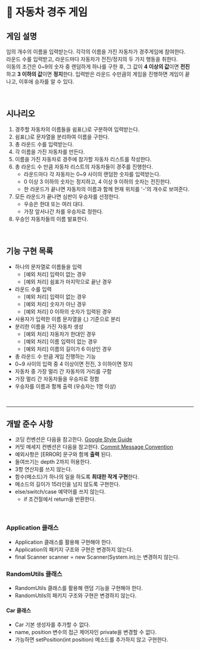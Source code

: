# 🚗 자동차 경주 게임

## 게임 설명
임의 개수의 이름을 입력받는다. 각각의 이름을 가진 자동차가 경주게임에 참여한다.   
라운드 수를 입력받고, 라운드마다 자동차가 전진/정지의 두 가지 행동을 취한다.  
이동의 조건은 0~9의 숫자 중 랜덤하게 하나를 구한 후, 그 값이 **4 이상의 값**이면 **전진**하고 **3 이하의 값**이면 **정지**한다.
입력받은 라운드 수만큼의 게임을 진행하면 게임이 끝나고, 이후에 승자를 알 수 있다.

<br>

## 시나리오
1. 경주할 자동차의 이름들을 쉼표(,)로 구분하여 입력받는다.
1. 쉼표(,)로 문자열을 분리하여 이름을 구한다.
1. 총 라운드 수를 입력받는다.
1. 각 이름을 가진 자동차를 만든다.
1. 이름을 가진 자동차로 경주에 참가할 자동차 리스트를 작성한다.
1. 총 라운드 수 만큼 자동차 리스트의 자동차들이 경주를 진행한다.
    - 라운드마다 각 자동차는 0~9 사이의 랜덤한 숫자를 입력받는다.
    - 0 이상 3 이하의 숫자는 정지하고, 4 이상 9 이하의 숫자는 전진한다.
    - 한 라운드가 끝나면 자동차의 이름과 함께 현재 위치를 '-'의 개수로 보여준다.
1. 모든 라운드가 끝나면 심판이 우승자를 선정한다.
    - 우승은 한대 또는 여러 대다.
    - 가장 앞서나간 차를 우승자로 정한다.
1. 우승인 자동차들의 이름 발표한다.

<br>

## 기능 구현 목록
- 하나의 문자열로 이름들을 입력
    * [예외 처리] 입력이 없는 경우
    * [예외 처리] 쉼표가 마지막으로 끝난 경우
- 라운드 수를 입력
    * [예외 처리] 입력이 없는 경우
    * [예외 처리] 숫자가 아닌 경우
    * [예외 처리] 0 이하의 숫자가 입력된 경우
- 사용자가 입력한 이름 문자열을 (,) 기준으로 분리
- 분리한 이름을 가진 자동차 생성
    * [예외 처리] 자동차가 한대인 경우
    * [예외 처리] 이름 입력이 없는 경우
    * [예외 처리] 이름의 길이가 6 이상인 경우
- 총 라운드 수 만큼 게임 진행하는 기능
- 0~9 사이의 입력 중 4 이상이면 전진, 3 이하이면 정지
- 자동차 중 가장 멀리 간 자동차의 거리를 구함
- 가장 멀리 간 자동차들을 우승자로 정함
- 우승자를 이름과 함께 출력 (우승자는 1명 이상)

<br>

---

## 개발 준수 사항

* 코딩 컨벤션은 다음을 참고한다. [Google Style Guide](https://google.github.io/styleguide/javaguide.html)
* 커밋 메세지 컨벤션은 다음을 참고한다. [Commit Message Convention](https://gist.github.com/stephenparish/9941e89d80e2bc58a153)
* 예외사항은 [ERROR] 문구와 함께 **출력** 된다.
* 들여쓰기는 depth 2까지 허용한다.
* 3항 연산자를 쓰지 않는다.
* 함수(메소드)가 하나의 일을 하도록 **최대한 작게 구현**한다.
* 메소드의 길이가 15라인을 넘지 않도록 구현한다.
* else/switch/case 예약어를 쓰지 않는다.
    - if 조건절에서 return을 반환한다.
    
<br>

### Application 클래스
* Application 클래스를 활용해 구현해야 한다.
* Application의 패키지 구조와 구현은 변경하지 않는다.
* final Scanner scanner = new Scanner(System.in);는 변경하지 않는다.

### RandomUtils 클래스
* RandomUtils 클래스를 활용해 랜덤 기능을 구현해야 한다.
* RandomUtils의 패키지 구조와 구현은 변경하지 않는다.

#### Car 클래스
* Car 기본 생성자를 추가할 수 없다.
* name, position 변수의 접근 제어자인 private을 변경할 수 없다.
* 가능하면 setPosition(int position) 메소드를 추가하지 않고 구현한다.


